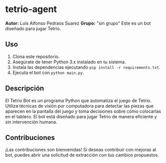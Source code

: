 # tetrio-agent
**Autor:** Luis Alfonso Pedraos Suarez
**Grupo:** "sin grupo"
Este es un bot diseñado para jugar Tetrio.

## Uso

1. Clona este repositorio.
2. Asegúrate de tener Python 3.x instalado en tu sistema.
3. Instala las dependencias ejecutando `pip install -r requirements.txt`.
4. Ejecuta el bot con `python main.py`.

## Descripción

El Tetrio Bot es un programa Python que automatiza el juego de Tetrio. Utiliza técnicas de visión por computadora para detectar las piezas que aparecen en la pantalla del juego y toma decisiones sobre cómo colocarlas en el tablero. El bot está diseñado para jugar Tetrio de manera eficiente y sin intervención humana.

## Contribuciones

¡Las contribuciones son bienvenidas! Si deseas contribuir con mejoras al bot, puedes abrir una solicitud de extracción con tus cambios propuestos.
